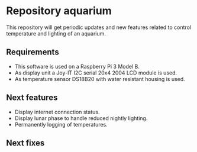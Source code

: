# Repository aquarium
This repository will get periodic updates and new features related to control temperature and lighting of an aquarium.
## Requirements
* This software is used on a Raspberry Pi 3 Model B.
* As display unit a Joy-IT I2C serial 20x4 2004 LCD module is used.
* As temperature sensor DS18B20 with water resistant housing is used.
## Next features
* Display internet connection status.
* Display lunar phase to handle reduced nightly lighting.
* Permanently logging of temperatures.
## Next fixes
